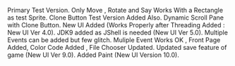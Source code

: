 Primary Test Version.
Only Move , Rotate and Say Works With a Rectangle as test Sprite.
Clone Button Test Version Added Also.
Dynamic Scroll Pane with Clone Button.
New UI Added (Works Properly after Threading Added : New UI Ver 4.0).
JDK9 added as JShell is needed (New UI Ver 5.0).
Multiple Events can be added but few glitch.
Muliple Event Works OK , Front Page Added, Color Code Added , File Chooser Updated.
Updated save feature of game (New UI Ver 9.0).
Added Paint (New UI Version 10.0). 
